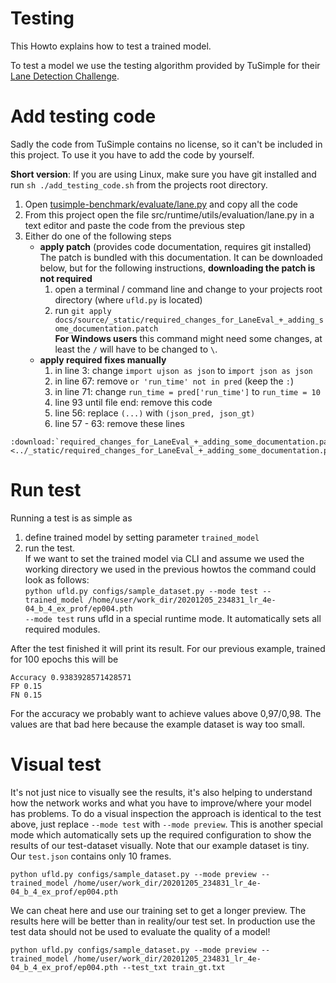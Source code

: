 # Testing
This Howto explains how to test a trained model. 

To test a model we use the testing algorithm provided by TuSimple for their [Lane Detection Challenge](https://github.com/TuSimple/tusimple-benchmark).

# Add testing code
Sadly the code from TuSimple contains no license, so it can't be included in this project. To use it you have to add the code by yourself.

**Short version**: If you are using Linux, make sure you have git installed and run `sh ./add_testing_code.sh` from the projects root directory.

1. Open [tusimple-benchmark/evaluate/lane.py](https://github.com/TuSimple/tusimple-benchmark/blob/master/evaluate/lane.py) and copy all the code
2. From this project open the file src/runtime/utils/evaluation/lane.py in a text editor and paste the code from the previous step
3. Either do one of the following steps
   - **apply patch** (provides code documentation, requires git installed)  
      The patch is bundled with this documentation. It can be downloaded below, but for the following instructions, **downloading the patch is not required**
      1. open a terminal / command line and change to your projects root directory (where `ufld.py` is located)
      2. run `git apply docs/source/_static/required_changes_for_LaneEval_+_adding_some_documentation.patch`  
      **For Windows users** this command might need some changes, at least the `/` will have to be changed to `\`.
   - **apply required fixes manually**
      1. in line 3: change `import ujson as json` to `import json as json`
      2. in line 67: remove `or 'run_time' not in pred` (keep the `:`)  
      3. in line 71: change `run_time = pred['run_time']` to `run_time = 10`  
      4. line 93 until file end: remove this code
      5. line 56: replace `(...)` with `(json_pred, json_gt)`
      6. line 57 - 63: remove these lines

     
```{eval-rst}
:download:`required_changes_for_LaneEval_+_adding_some_documentation.patch <../_static/required_changes_for_LaneEval_+_adding_some_documentation.patch>`
```
   
# Run test
Running a test is as simple as
1. define trained model by setting parameter `trained_model`
2. run the test.  
   If we want to set the trained model via CLI and assume we used the working directory we used in the previous howtos the command could look as follows:  
   `python ufld.py configs/sample_dataset.py --mode test --trained_model /home/user/work_dir/20201205_234831_lr_4e-04_b_4_ex_prof/ep004.pth`  
   `--mode test` runs ufld in a special runtime mode. It automatically sets all required modules.

After the test finished it will print its result. For our previous example, trained for 100 epochs this will be
```
Accuracy 0.9383928571428571
FP 0.15
FN 0.15
```
For the accuracy we probably want to achieve values above 0,97/0,98. 
The values are that bad here because the example dataset is way too small.


# Visual test
It's not just nice to visually see the results, it's also helping to understand how the network works and what you have to improve/where your model has problems.
To do a visual inspection the approach is identical to the test above, just replace `--mode test` with `--mode preview`.
This is another special mode which automatically sets up the required configuration to show the results of our test-dataset visually.
Note that our example dataset is tiny. Our `test.json` contains only 10 frames.

```python ufld.py configs/sample_dataset.py --mode preview --trained_model /home/user/work_dir/20201205_234831_lr_4e-04_b_4_ex_prof/ep004.pth```

We can cheat here and use our training set to get a longer preview. The results here will be better than in reality/our test set. 
In production use the test data should not be used to evaluate the quality of a model!

```python ufld.py configs/sample_dataset.py --mode preview --trained_model /home/user/work_dir/20201205_234831_lr_4e-04_b_4_ex_prof/ep004.pth --test_txt train_gt.txt```
